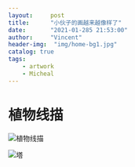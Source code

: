 ```yaml
---
layout:     post
title:      "小伙子的画越来越像样了"
date:       "2021-01-285 21:53:00"
author:     "Vincent"
header-img:  "img/home-bg1.jpg"
catalog: true
tags:
    - artwork
    - Micheal
---
```



# 植物线描

![植物线描](/img/artwork/20100126.jpg)


![塔](/img/artwork/IMG_0243.jpg)





 

